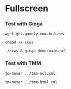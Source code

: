 # Fullscreen 

### Test with Ginga

```
wget get.gamely.com.br/ccws
```

```
chmod +x ccws
```

```
./ccws & ginga demo/main.ncl
```

### Test with TMM

```
tm-muxer ../tmm-ncl.xml
```

```
tm-muxer ../tmm-html.xml
```
